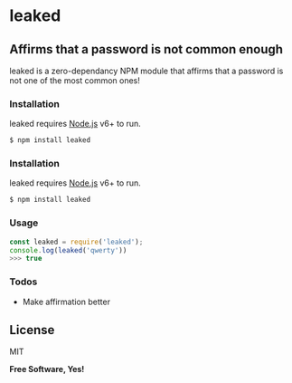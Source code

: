 # leaked

## Affirms that a password is not common enough

leaked is a zero-dependancy NPM module that affirms that a password is not one of the most common ones!

### Installation

leaked requires [Node.js](https://nodejs.org/) v6+ to run.

```sh
$ npm install leaked
```

### Installation

leaked requires [Node.js](https://nodejs.org/) v6+ to run.

```sh
$ npm install leaked
```

### Usage

``` javascript
const leaked = require('leaked');
console.log(leaked('qwerty'))
>>> true
```

### Todos
 - Make affirmation better

License
----
MIT

**Free Software, Yes!**
